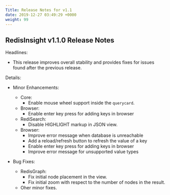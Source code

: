 ```yaml
---
Title: Release Notes for v1.1
date: 2019-12-27 03:49:29 +0000
weight: 99
---
```


## RedisInsight v1.1.0 Release Notes

Headlines:
- This release improves overall stability and provides fixes for issues found after the previous release.

Details:
- Minor Enhancements:
    - Core:
        - Enable mouse wheel support inside the `querycard`.
    - Browser:
        - Enable enter key press for adding keys in browser
    - RediSearch:
        - Disable HIGHLIGHT markup in JSON view.
    - Browser:
        - Improve error message when database is unreachable
        - Add a reload/refresh button to refresh the value of a key
        - Enable enter key press for adding keys in browser
        - Improve error message for unsupported value types

- Bug Fixes:
    - RedisGraph:
        - Fix initial node placement in the view.
        - Fix initial zoom with respect to the number of nodes in the result.
    - Oher minor fixes.
